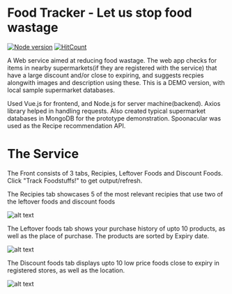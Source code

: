 # Food Tracker - Let us stop food wastage
[![Node version](https://img.shields.io/node/v/[NPM-MODULE-NAME].svg?style=flat)](http://nodejs.org/download/)
[![HitCount](http://hits.dwyl.com/parthnan/FoodTracker.svg)](http://hits.dwyl.com/parthnan/FoodTracker)

A Web service aimed at reducing food wastage. The web app checks for items in nearby supermarkets(if they are registered with the service) that have a large discount and/or close to expiring, and suggests recpies alongwith images and description using these. This is a DEMO version, with local sample supermarket databases.

 Used Vue.js for frontend, and Node.js for server machine(backend). Axios library helped in handling requests.
Also created typical supermarket databases in MongoDB for the prototype demonstration.
Spoonacular was used as the Recipe recommendation API.

# The Service
The Front consists of 3 tabs, Recipies, Leftover Foods and Discount Foods. Click "Track Foodstuffs!" to get output/refresh.

The Recipies tab showcases 5 of the most relevant recipies that use two of the leftover foods and discount foods

![alt text](https://raw.githubusercontent.com/parthnan/FoodTracker-Web-service/master/recipies.png)

The Leftover foods tab shows your purchase history of upto 10 products, as well as the place of purchase. The products are sorted by Expiry date.

![alt text](https://raw.githubusercontent.com/parthnan/FoodTracker-Web-service/master/leftover.png)


The Discount foods tab displays upto 10 low price foods close to expiry in registered stores, as well as the location.  

![alt text](https://raw.githubusercontent.com/parthnan/FoodTracker-Web-service/master/discount.png)

